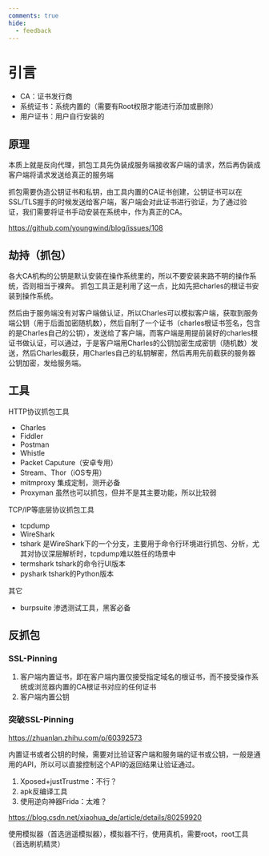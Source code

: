 ```yaml
---
comments: true
hide:
  - feedback
---
```


# 引言

- CA：证书发行商
- 系统证书：系统内置的（需要有Root权限才能进行添加或删除）
- 用户证书：用户自行安装的

## 原理

本质上就是反向代理，抓包工具先伪装成服务端接收客户端的请求，然后再伪装成客户端将请求发送给真正的服务端

抓包需要伪造公钥证书和私钥，由工具内置的CA证书创建，公钥证书可以在SSL/TLS握手的时候发送给客户端，客户端会对此证书进行验证，为了通过验证，我们需要将证书手动安装在系统中，作为真正的CA。

<https://github.com/youngwind/blog/issues/108>

## 劫持（抓包）

各大CA机构的公钥是默认安装在操作系统里的，所以不要安装来路不明的操作系统，否则相当于裸奔。
抓包工具正是利用了这一点，比如先把charles的根证书安装到操作系统。

然后由于服务端没有对客户端做认证，所以Charles可以模拟客户端，获取到服务端公钥（用于后面加密随机数），然后自制了一个证书（charles根证书签名，包含的是Charles自己的公钥），发送给了客户端，而客户端是用提前装好的charles根证书做认证，可以通过，于是客户端用Charles的公钥加密生成密钥（随机数）发送，然后Charles截获，用Charles自己的私钥解密，然后再用先前截获的服务器公钥加密，发给服务端。

## 工具

HTTP协议抓包工具

- Charles
- Fiddler
- Postman
- Whistle
- Packet Caputure（安卓专用）
- Stream、Thor（iOS专用）
- mitmproxy 集成定制，测开必备
- Proxyman 虽然也可以抓包，但并不是其主要功能，所以比较弱

TCP/IP等底层协议抓包工具

- tcpdump
- WireShark
- tshark 是WireShark下的一个分支，主要用于命令行环境进行抓包、分析，尤其对协议深层解析时，tcpdump难以胜任的场景中
- termshark tshark的命令行UI版本
- pyshark tshark的Python版本

其它

- burpsuite 渗透测试工具，黑客必备

## 反抓包

### SSL-Pinning

1. 客户端内置证书，即在客户端内置仅接受指定域名的根证书，而不接受操作系统或浏览器内置的CA根证书对应的任何证书
2. 客户端内置公钥

### 突破SSL-Pinning

<https://zhuanlan.zhihu.com/p/60392573>

内置证书或者公钥的时候，需要对比验证客户端和服务端的证书或公钥，一般是通用的API，所以可以直接控制这个API的返回结果让验证通过。

1. Xposed+justTrustme：不行？
2. apk反编译工具
3. 使用逆向神器Frida：太难？

<https://blog.csdn.net/xiaohua_de/article/details/80259920>

使用模拟器（首选逍遥模拟器），模拟器不行，使用真机，需要root，root工具（首选刷机精灵）
